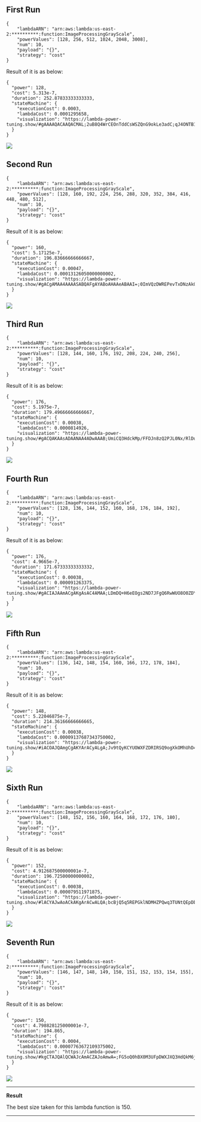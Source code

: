 ## First Run 
```
{
    "lambdaARN": "arn:aws:lambda:us-east-2:**********:function:ImageProcessingGrayScale",
    "powerValues": [128, 256, 512, 1024, 2048, 3008],
    "num": 10,
    "payload": "{}",
    "strategy": "cost"
}
```
Result of it is as below: 

```
{
  "power": 128,
  "cost": 5.313e-7,
  "duration": 252.87833333333333,
  "stateMachine": {
    "executionCost": 0.0003,
    "lambdaCost": 0.0001295658,
    "visualization": "https://lambda-power-tuning.show/#gAAAAQACAAQACMAL;2uB8Q4WrCEOnTddCsWSZQnG9okLe3adC;qJ4ONTB1GjVPhnM1wp+tNfrlODa3GIs2"
  }
}
```

<img src="first_run.png"
     style="float: center;" />

## Second Run 
```
{
    "lambdaARN": "arn:aws:lambda:us-east-2:**********:function:ImageProcessingGrayScale",
    "powerValues": [128, 160, 192, 224, 256, 288, 320, 352, 384, 416, 448, 480, 512],
    "num": 10,
    "payload": "{}",
    "strategy": "cost"
}
```
Result of it is as below: 

```
{
  "power": 160,
  "cost": 5.17125e-7,
  "duration": 196.83666666666667,
  "stateMachine": {
    "executionCost": 0.00047,
    "lambdaCost": 0.00013126050000000002,
    "visualization": "https://lambda-power-tuning.show/#gACgAMAA4AAAASABQAFgAYABoAHAAeABAAI=;0ImVQzDWREPevTxDNzAkQxTOB0P2KO1CH8XnQgoX1kLUpglDnfbIQimc00Jx/b1C/SK2Qg==;RR0pNY/QCjUk0B81xsUiNZFUGTU+7xY1KXojNVZsJzW3YGk1Dgo5NVgjUTXC0kg1aXJPNQ=="
  }
}
```

<img src="second_run.png"
     style="float: center;" />

## Third Run 
```
{
    "lambdaARN": "arn:aws:lambda:us-east-2:**********:function:ImageProcessingGrayScale",
    "powerValues": [128, 144, 160, 176, 192, 208, 224, 240, 256],
    "num": 10,
    "payload": "{}",
    "strategy": "cost"
}
```
Result of it is as below: 

```
{
  "power": 176,
  "cost": 5.1975e-7,
  "duration": 179.49666666666667,
  "stateMachine": {
    "executionCost": 0.00038,
    "lambdaCost": 0.0000814926,
    "visualization": "https://lambda-power-tuning.show/#gACQAKAAsADAANAA4ADwAAAB;UmiCQ3HdckMp/FFDJn8zQ2PJL0Nx/RlDuB4eQ9SGCkOamftC;JSETNf4aGjWd+RM184QLNRTSFDXOEQ01gtocNQfrEjVZDg41"
  }
}
```

<img src="third_run.png"
     style="float: center;" />

## Fourth Run 
```
{
    "lambdaARN": "arn:aws:lambda:us-east-2:**********:function:ImageProcessingGrayScale",
    "powerValues": [128, 136, 144, 152, 160, 168, 176, 184, 192],
    "num": 10,
    "payload": "{}",
    "strategy": "cost"
}
```
Result of it is as below: 

```
{
  "power": 176,
  "cost": 4.9665e-7,
  "duration": 171.67333333333332,
  "stateMachine": {
    "executionCost": 0.00038,
    "lambdaCost": 0.000091263375,
    "visualization": "https://lambda-power-tuning.show/#gACIAJAAmACgAKgAsAC4AMAA;LDmDQ+H6eEOgs2ND7JFgQ6RwWUO8O0ZDYKwrQ7wr+EPhuixD;xEEUNUEjFTW/lxA1Ep4WNbicGTU0PBM1h1EFNY9eyTWuSBI1"
  }
}
```

<img src="fourth_run.png"
     style="float: center;" />

## Fifth Run 
```
{
    "lambdaARN": "arn:aws:lambda:us-east-2:**********:function:ImageProcessingGrayScale",
    "powerValues": [136, 142, 148, 154, 160, 166, 172, 178, 184],
    "num": 10,
    "payload": "{}",
    "strategy": "cost"
}
```
Result of it is as below: 

```
{
  "power": 148,
  "cost": 5.22046875e-7,
  "duration": 214.36166666666665,
  "stateMachine": {
    "executionCost": 0.00038,
    "lambdaCost": 0.00009137687343750002,
    "visualization": "https://lambda-power-tuning.show/#iACOAJQAmgCgAKYArACyALgA;Jv9tQyKCYUOWXFZDRIRSQ9ogXkOMhUhD4dpCQ4VLRkO4PjVD;nowONXNVDTXKIgw1rRoPNaoiHTXL8RI197UTNcn/GzVXexM1"
  }
}
```

<img src="fifth_run.png"
     style="float: center;" />

## Sixth Run 
```
{
    "lambdaARN": "arn:aws:lambda:us-east-2:**********:function:ImageProcessingGrayScale",
    "powerValues": [148, 152, 156, 160, 164, 168, 172, 176, 180],
    "num": 10,
    "payload": "{}",
    "strategy": "cost"
}
```
Result of it is as below: 

```
{
  "power": 152,
  "cost": 4.912687500000001e-7,
  "duration": 196.72500000000002,
  "stateMachine": {
    "executionCost": 0.00038,
    "lambdaCost": 0.000079511971875,
    "visualization": "https://lambda-power-tuning.show/#lACYAJwAoACkAKgArACwALQA;bcBjQ5q5REPGklNDMHZPQwq3TUNtQEpDbaBJQ/KLNUOryj9D;9psUNbvfAzVUphE11pASNQ/JFDXWMRY1ZAMZNc4RDTXxMxg1"
  }
}
```

<img src="sixth_run.png"
     style="float: center;" />

## Seventh Run 
```
{
    "lambdaARN": "arn:aws:lambda:us-east-2:**********:function:ImageProcessingGrayScale",
    "powerValues": [146, 147, 148, 149, 150, 151, 152, 153, 154, 155],
    "num": 10,
    "payload": "{}",
    "strategy": "cost"
}
```
Result of it is as below: 

```
{
  "power": 150,
  "cost": 4.798828125000001e-7,
  "duration": 194.865,
  "stateMachine": {
    "executionCost": 0.0004,
    "lambdaCost": 0.00007763672109375002,
    "visualization": "https://lambda-power-tuning.show/#kgCTAJQAlQCWAJcAmACZAJoAmwA=;FG5oQ0hBX0M3UFpDWXJXQ3HdQkM6jV9DauNiQ1xPVEMY61dDAIBIQw==;4NAVNfsDETU6vg41LL0NNUzRADUo9hQ1z/QXNciFDzXMfhI1DDUJNQ=="
  }
}
```

<img src="seventh_run.png"
     style="float: center;" />

---
**Result**

The best size taken for this lambda function is 150.

---

